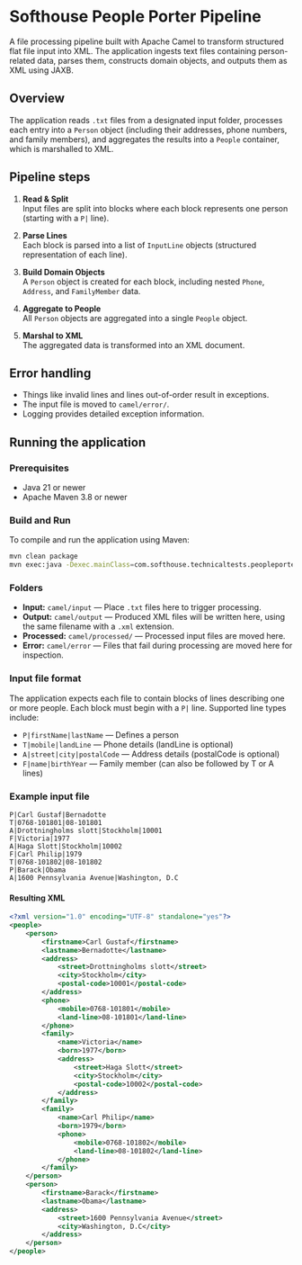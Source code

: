 # Softhouse People Porter Pipeline

A file processing pipeline built with Apache Camel to transform structured flat file input into XML. The application
ingests text files containing person-related data, parses them, constructs domain objects, and outputs them as XML using
JAXB.

## Overview

The application reads `.txt` files from a designated input folder, processes each entry into a `Person`
object (including their addresses, phone numbers, and family members), and aggregates the results into a `People`
container, which is marshalled to XML.

## Pipeline steps

1. **Read & Split**  
   Input files are split into blocks where each block represents one person (starting with a `P|` line).

2. **Parse Lines**  
   Each block is parsed into a list of `InputLine` objects (structured representation of each line).

3. **Build Domain Objects**  
   A `Person` object is created for each block, including nested `Phone`, `Address`, and `FamilyMember` data.

4. **Aggregate to People**  
   All `Person` objects are aggregated into a single `People` object.

5. **Marshal to XML**  
   The aggregated data is transformed into an XML document.

## Error handling

- Things like invalid lines and lines out-of-order result in exceptions.
- The input file is moved to `camel/error/`.
- Logging provides detailed exception information.

## Running the application

### Prerequisites

- Java 21 or newer
- Apache Maven 3.8 or newer

### Build and Run

To compile and run the application using Maven:

```bash
mvn clean package
mvn exec:java -Dexec.mainClass=com.softhouse.technicaltests.peopleporterpipeline.MainApp
```

### Folders

- **Input:** `camel/input` — Place `.txt` files here to trigger processing.
- **Output:** `camel/output` — Produced XML files will be written here, using the same filename with a `.xml` extension.
- **Processed:** `camel/processed/` — Processed input files are moved here.
- **Error:** `camel/error` — Files that fail during processing are moved here for inspection.

### Input file format

The application expects each file to contain blocks of lines describing one or more people. Each block must begin with a `P|` line. Supported line types include:

- `P|firstName|lastName` — Defines a person
- `T|mobile|landLine` — Phone details (landLine is optional)
- `A|street|city|postalCode` — Address details (postalCode is optional)
- `F|name|birthYear` — Family member (can also be followed by T or A lines)

### Example input file

```plaintext
P|Carl Gustaf|Bernadotte
T|0768-101801|08-101801
A|Drottningholms slott|Stockholm|10001
F|Victoria|1977
A|Haga Slott|Stockholm|10002
F|Carl Philip|1979
T|0768-101802|08-101802
P|Barack|Obama
A|1600 Pennsylvania Avenue|Washington, D.C
```

#### Resulting XML

```xml
<?xml version="1.0" encoding="UTF-8" standalone="yes"?>
<people>
    <person>
        <firstname>Carl Gustaf</firstname>
        <lastname>Bernadotte</lastname>
        <address>
            <street>Drottningholms slott</street>
            <city>Stockholm</city>
            <postal-code>10001</postal-code>
        </address>
        <phone>
            <mobile>0768-101801</mobile>
            <land-line>08-101801</land-line>
        </phone>
        <family>
            <name>Victoria</name>
            <born>1977</born>
            <address>
                <street>Haga Slott</street>
                <city>Stockholm</city>
                <postal-code>10002</postal-code>
            </address>
        </family>
        <family>
            <name>Carl Philip</name>
            <born>1979</born>
            <phone>
                <mobile>0768-101802</mobile>
                <land-line>08-101802</land-line>
            </phone>
        </family>
    </person>
    <person>
        <firstname>Barack</firstname>
        <lastname>Obama</lastname>
        <address>
            <street>1600 Pennsylvania Avenue</street>
            <city>Washington, D.C</city>
        </address>
    </person>
</people>
```





